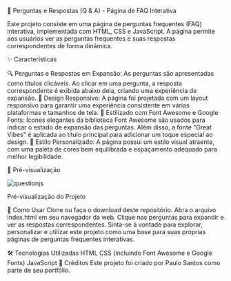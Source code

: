 📝 Perguntas e Respostas (Q & A) - Página de FAQ Interativa

Este projeto consiste em uma página de perguntas frequentes (FAQ) interativa, implementada com HTML, CSS e JavaScript. A página permite aos usuários ver as perguntas frequentes e suas respostas correspondentes de forma dinâmica.

✨ Características

🔍 Perguntas e Respostas em Expansão: As perguntas são apresentadas como títulos clicáveis. Ao clicar em uma pergunta, a resposta correspondente é exibida abaixo dela, criando uma experiência de expansão.
📱 Design Responsivo: A página foi projetada com um layout responsivo para garantir uma experiência consistente em várias plataformas e tamanhos de tela.
🎨 Estilizado com Font Awesome e Google Fonts: Ícones elegantes da biblioteca Font Awesome são usados para indicar o estado de expansão das perguntas. Além disso, a fonte "Great Vibes" é aplicada ao título principal para adicionar um toque especial ao design.
🎈 Estilo Personalizado: A página possui um estilo visual atraente, com uma paleta de cores bem equilibrada e espaçamento adequado para melhor legibilidade.

👀 Pré-visualização

![questionjs](https://github.com/paulo-santos360/questionJS/assets/102436341/013287b6-1676-46a7-ace4-229c13810397)

Pré-visualização do Projeto

🚀 Como Usar
Clone ou faça o download deste repositório.
Abra o arquivo index.html em seu navegador da web.
Clique nas perguntas para expandir e ver as respostas correspondentes.
Sinta-se à vontade para explorar, personalizar e utilizar este projeto como uma base para suas próprias páginas de perguntas frequentes interativas.

🛠️ Tecnologias Utilizadas
HTML
CSS (incluindo Font Awesome e Google Fonts)
JavaScript
🙌 Créditos
Este projeto foi criado por Paulo Santos como parte de seu portfólio.
